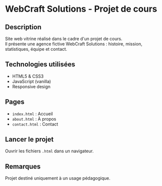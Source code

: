 # WebCraft Solutions - Projet de cours

## Description
Site web vitrine réalisé dans le cadre d'un projet de cours.  
Il présente une agence fictive WebCraft Solutions : histoire, mission, statistiques, équipe et contact.

## Technologies utilisées
- HTML5 & CSS3
- JavaScript (vanilla)
- Responsive design

## Pages
- `index.html` : Accueil
- `about.html` : À propos
- `contact.html` : Contact

## Lancer le projet
Ouvrir les fichiers `.html` dans un navigateur.

## Remarques
Projet destiné uniquement à un usage pédagogique.
